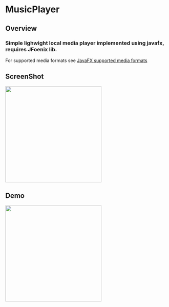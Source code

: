 # MusicPlayer

## Overview

### Simple lighwight local media player implemented using javafx, requires JFoenix lib.

For supported media formats see
[JavaFX supported media formats](https://docs.oracle.com/javafx/2/api/javafx/scene/media/package-summary.html#SupportedMediaTypes)


## ScreenShot

<img src="https://github.com/veloXtime/MusicPlayer/blob/master/screenshot/screenshot.png" width="300" height="auto">


## Demo

<img src="https://github.com/veloXtime/MusicPlayer/blob/master/screenshot/demo.gif" width="300" height="auto">

